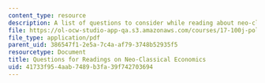 ```yaml
---
content_type: resource
description: A list of questions to consider while reading about neo-classical economics.
file: https://ol-ocw-studio-app-qa.s3.amazonaws.com/courses/17-100j-political-economy-i-spring-2016/41733f954aab7489b3fa39f742703694_MIT17_100JS16_NeoclassQues.pdf
file_type: application/pdf
parent_uid: 386547f1-2e5a-7c4a-af79-3748b52935f5
resourcetype: Document
title: Questions for Readings on Neo-Classical Economics
uid: 41733f95-4aab-7489-b3fa-39f742703694
---
```

